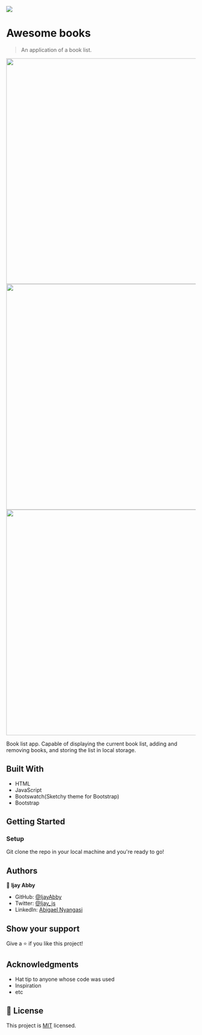 ![](https://img.shields.io/badge/Microverse-blueviolet)

# Awesome books 

> An application of a book list.

<img src="https://user-images.githubusercontent.com/6587226/125023206-99070b00-e03b-11eb-9699-cd46592b1c72.png" width="600">
<img src="https://user-images.githubusercontent.com/6587226/125023209-9a383800-e03b-11eb-9508-f774ce9b1f6e.png" width="600">
<img src="https://user-images.githubusercontent.com/6587226/125023210-9a383800-e03b-11eb-974c-99db86dbf2bf.png" width="600">

Book list app. Capable of displaying the current book list, adding and removing books, and storing the list in local storage. 

## Built With

- HTML
- JavaScript
- Bootswatch(Sketchy theme for Bootstrap)
- Bootstrap


## Getting Started

### Setup

Git clone the repo in your local machine and you're ready to go! 


## Authors

👤 **Ijay Abby**

- GitHub: [@IjayAbby](https://github.com/IjayAbby)
- Twitter: [@Ijay_js](https://twitter.com/Ijay_js)
- LinkedIn: [Abigael Nyangasi](https://www.linkedin.com/in/ijayabby4/)

## Show your support

Give a ⭐️ if you like this project!

## Acknowledgments

- Hat tip to anyone whose code was used
- Inspiration
- etc

## 📝 License

This project is [MIT](https://github.com/IjayAbby/awesome-books/blob/js-classes/LICENSE) licensed.
